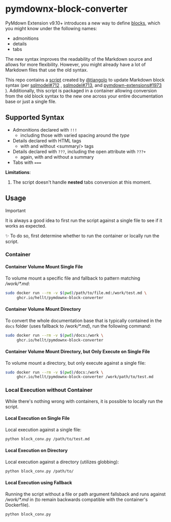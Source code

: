 # pymdownx-block-converter

PyMdown Extension v9.10+ introduces a new way to define
[blocks](https://facelessuser.github.io/pymdown-extensions/extensions/blocks/),
which you might know under the following names:

* admonitions
* details
* tabs

The new syntax improves the readability of the Markdown source and allows for
more flexibility. However, you might already have a lot of Markdown files that
use the old syntax.

This repo contains a [script](main.py) created by [@tiangolo](https://github.com/tiangolo)
to update Markdown block syntax (per [sqlmodel#712](https://github.com/fastapi/sqlmodel/pull/712)
, [sqlmodel#713](https://github.com/fastapi/sqlmodel/pull/713), and
[pymdown-extensions#1973](https://github.com/facelessuser/pymdown-extensions/discussions/1973)
). Additionally, this script is packaged in a container allowing conversion from
the old block syntax to the new one across your entire documentation base or
just a single file.

## Supported Syntax

* Admonitions declared with `!!!`
  * including those with varied spacing around the _type_
* Details declared with HTML tags
  * with and without &lt;summary/> tags
* Details declared with `???`, including the open attribute with `???+`
  * again, with and without a summary
* Tabs with `===`

**Limitations**:

1. The script doesn't handle **nested** tabs conversion at this moment.

## Usage

> [!IMPORTANT]
> It is always a good idea to first run the script against a single file to see
> if it works as expected.
>
> :sparkles: To do so, first determine whether to run the container or locally
> run the script.

### Container

#### Container Volume Mount Single File

To volume mount a specific file and fallback to pattern matching _/work/*.md_:

```bash
sudo docker run --rm -v $(pwd)/path/to/file.md:/work/test.md \
     ghcr.io/hellt/pymdownx-block-converter
```

#### Container Volume Mount Directory

To convert the whole documentation base that is typically contained in the
`docs` folder (uses fallback to _/work/*.md_), run the following command:

```bash
sudo docker run --rm -v $(pwd)/docs:/work \
     ghcr.io/hellt/pymdownx-block-converter
```

#### Container Volume Mount Directory, but Only Execute on Single File

To volume mount a directory, but only execute against a single file:

```bash
sudo docker run --rm -v $(pwd)/docs:/work \
     ghcr.io/hellt/pymdownx-block-converter /work/path/to/test.md
```

### Local Execution without Container

While there's nothing wrong with containers, it is possible to locally run the
script.

#### Local Execution on Single File

Local execution against a single file:

```bash
python block_conv.py /path/to/test.md
```

#### Local Execution on Directory

Local execution against a directory (utilizes globbing):

```bash
python block_conv.py /path/to/
```

#### Local Execution using Fallback

Running the script without a file or path argument fallsback and runs against
_/work/*.md_ in (to remain backwards compatible with the container's
Dockerfile).

```bash
python block_conv.py
```
